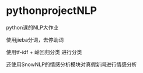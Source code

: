 # pythonprojectNLP

python课的NLP大作业

使用jieba分词，去停助词

使用tf-idf + 岭回归分类 进行分类

还使用SnowNLP的情感分析模块对真假新闻进行情感分析


